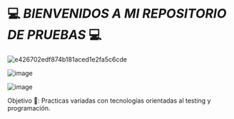 # 💻 *BIENVENIDOS A MI REPOSITORIO DE PRUEBAS* 💻

![e426702edf874b181aced1e2fa5c6cde](https://user-images.githubusercontent.com/95369610/202872835-47d36cfd-b466-479c-9414-be8f6d8390bb.gif)

![image](https://user-images.githubusercontent.com/95369610/202872597-e1474793-ac5b-4b9a-96be-9715bb615190.png)

![image](https://user-images.githubusercontent.com/95369610/202872606-ca61de1a-33bc-4b7f-9092-99de394b9cd2.png)


Objetivo 🎯: Practicas variadas con tecnologías orientadas al testing y programación.



  

